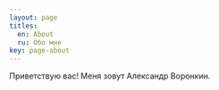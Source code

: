 ```yaml
---
layout: page
titles:  
  en: About
  ru: Обо мне
key: page-about
---
```


Приветствую вас!
Меня зовут Александр Воронкин.